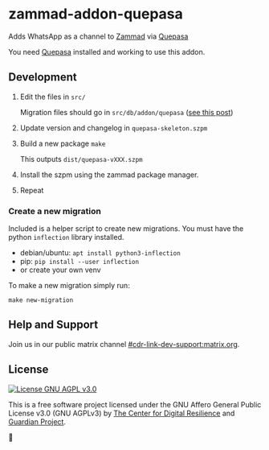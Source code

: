 # zammad-addon-quepasa

Adds WhatsApp as a channel to [Zammad](https://zammad.org) via
[Quepasa](https://gitlab.com/digiresilience/link/quepasa)

You need [Quepasa](https://gitlab.com/digiresilience/link/quepasa)
installed and working to use this addon.

## Development

1. Edit the files in `src/`

   Migration files should go in `src/db/addon/quepasa` ([see this post](https://community.zammad.org/t/automating-creation-of-custom-object-attributes/3831/2?u=abelxluck))

2. Update version and changelog in `quepasa-skeleton.szpm`
3. Build a new package `make`

   This outputs `dist/quepasa-vXXX.szpm`

4. Install the szpm using the zammad package manager.

5. Repeat

### Create a new migration

Included is a helper script to create new migrations. You must have the python
`inflection` library installed.

- debian/ubuntu: `apt install python3-inflection`
- pip: `pip install --user inflection`
- or create your own venv

To make a new migration simply run:

```
make new-migration
```

## Help and Support

Join us in our public matrix channel [#cdr-link-dev-support:matrix.org](https://matrix.to/#/#cdr-link-dev-support:matrix.org?via=matrix.org&via=neo.keanu.im).

## License

[![License GNU AGPL v3.0](https://img.shields.io/badge/License-AGPL%203.0-lightgrey.svg)](https://gitlab.com/digiresilience/link/zamamd-addon-quepasa/blob/master/LICENSE.md)

This is a free software project licensed under the GNU Affero General
Public License v3.0 (GNU AGPLv3) by [The Center for Digital
Resilience](https://digiresilience.org) and [Guardian
Project](https://guardianproject.info).

🤠
